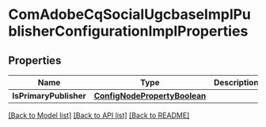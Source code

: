 # ComAdobeCqSocialUgcbaseImplPublisherConfigurationImplProperties

## Properties
Name | Type | Description | Notes
------------ | ------------- | ------------- | -------------
**IsPrimaryPublisher** | [**ConfigNodePropertyBoolean**](configNodePropertyBoolean.md) |  | [optional] 

[[Back to Model list]](../README.md#documentation-for-models) [[Back to API list]](../README.md#documentation-for-api-endpoints) [[Back to README]](../README.md)


